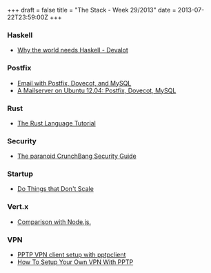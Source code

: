 +++
draft = false
title = "The Stack - Week 29/2013"
date = 2013-07-22T23:59:00Z
+++



### Haskell

 - [Why the world needs Haskell - Devalot][whytheworldneedshaskelldevalot]

[whytheworldneedshaskelldevalot]: http://www.devalot.com/articles/2013/07/why-haskell.html


### Postfix

 - [Email with Postfix, Dovecot, and MySQL][emailwithpostfixdovecotandmysqllinodelibrary]
 - [A Mailserver on Ubuntu 12.04: Postfix, Dovecot, MySQL][amailserveronubuntu1204postfixdovecotmysql]

[emailwithpostfixdovecotandmysqllinodelibrary]: https://library.linode.com/email/postfix/postfix2.9.6-dovecot2.0.19-mysql
[amailserveronubuntu1204postfixdovecotmysql]: https://www.exratione.com/2012/05/a-mailserver-on-ubuntu-1204-postfix-dovecot-mysql/


### Rust

 - [The Rust Language Tutorial][therustlanguagetutorial]

[therustlanguagetutorial]: http://static.rust-lang.org/doc/tutorial.html


### Security

 - [The paranoid CrunchBang Security Guide][theparanoidsecurityguidepage1tipstricksscriptscrunchbanglinuxforums]

[theparanoidsecurityguidepage1tipstricksscriptscrunchbanglinuxforums]: http://crunchbang.org/forums/viewtopic.php?id=24722


### Startup

 - [Do Things that Don't Scale][dothingsthatdontscale]

[dothingsthatdontscale]: http://paulgraham.com/ds.html


### Vert.x
 - [Comparison with Node.js.][insidevertxcomparisonwithnodejscubridblog]

[insidevertxcomparisonwithnodejscubridblog]: http://www.cubrid.org/blog/dev-platform/inside-vertx-comparison-with-nodejs/


### VPN

 - [PPTP VPN client setup with pptpclient][pptpvpnclient]
 - [How To Setup Your Own VPN With PPTP][howtosetupyourownvpnwithpptpdigitalocean]

[pptpvpnclient]: https://wiki.archlinux.org/index.php/Microsoft_VPN_client_setup_with_pptpclient
[howtosetupyourownvpnwithpptpdigitalocean]: https://www.digitalocean.com/community/articles/how-to-setup-your-own-vpn-with-pptp